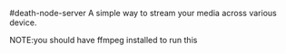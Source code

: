 #death-node-server
A simple way to stream your media across various device.

NOTE:you should have ffmpeg installed to run this
